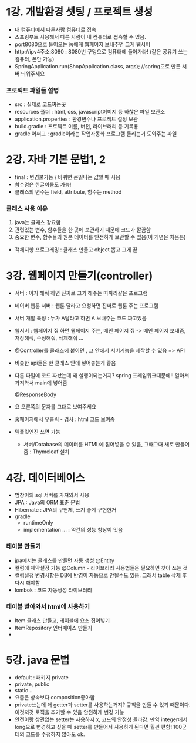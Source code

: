 # 1강. 개발환경 셋팅 / 프로젝트 생성

- 내 컴퓨터에서 다른사람 컴퓨터로 접속
- 스프링부트 사용해서 다른 사람이 내 컴퓨터로 접속할 수 있음.
- port8080으로 들어오는 놈에게 웹페이지 보내주면 그게 웹서버
- http://ipv4주소:8080 : 8080번 구멍으로 컴퓨터에 들어가라! (같은 공유기 쓰는 컴퓨터, 폰만 가능)
- SpringApplication.run(ShopApplication.class, args); //spring으로 만든 서버 띄워주세요


### 프로젝트 파일들 설명
- src : 실제로 코드짜는곳
- resources 폴더 : html, css, javascript이미지 등 하찮은 파일 보관소
- application.properties : 환경변수나 프로젝트 설정 보관
- build.gradle : 프로젝트 이름, 버전, 라이브러리 등 기록용
- gradle 어쩌고 : gradle이라는 작업자동화 프로그램 돌리는거 도와주는 파일

# 2강. 자바 기본 문법1, 2
- final : 변경불가능 / 바뀌면 큰일나는 값일 때 사용
- 함수명은 한글이름도 가능!
- 클래스의 변수는 field, attribute, 함수는 method

### 클래스 사용 이유
1. java는 클래스 강요함
2. 관련있는 변수, 함수들을 한 곳에 보관하기 때문에 코드가 깔끔함
3. 중요한 변수, 함수들의 원본 데이터를 안전하게 보관할 수 있음(이 개념은 처음봄)

- 객체지향 프로그래밍 : 클래스 만들고 object 뽑고 그게 끝

# 3강. 웹페이지 만들기(controller)
- 서버 : 이거 해줘 하면 진짜로 그거 해주는 따까리같은 프로그램
- 네이버 웹툰 서버 : 웹툰 달라고 요청하면 진짜로 웹툰 주는 프로그램
- 서버 개발 특징 : 누가 A달라고 하면 A 보내주는 코드 짜고있음
- 웹서버 : 웹페이지 줘 하면 웹페이지 주는, 메인 페이지 줘 -> 메인 페이지 보내줌, 저장해줘, 수정해줘, 삭제해줘 ...
- @Controller를 클래스에 붙이면 , 그 안에서 서버기능을 제작할 수 있음 => API
- 비슷한 api들은 한 클래스 안에 넣어놓는게 좋음
- 다른 파일에 코드 짜놨는데 왜 실행이되는거지? spring 프레임워크때문에!! 알아서 가져와서 main에 넣어줌

  @ResponseBody
- 요 오른쪽의 문자를 그대로 보여주세요
- 홈페이지에서 우클릭 - 검사 : html 코드 보여줌
- 템플릿엔진 쓰면 가능
  - 서버/Database의 데이터를 HTML에 집어넣을 수 있음, 그때그때 새로 만들어줌 : Thymeleaf 설치

# 4강. 데이터베이스
- 범창이의 sql 서버를 가져와서 사용
- JPA : Java의 ORM 표준 문법
- Hibernate : JPA의 구현체, 쓰기 좋게 구현한거
- gradle
  - runtimeOnly
  - implementation ... : 약간의 성능 향상이 잇음
### 테이블 만들기
- jpa에서는 클래스를 만들면 자동 생성 @Entity
- 컬럼에 제약설정 가능 @Column - 라이브러리 사용법들은 필요하면 찾아 쓰는 것
- 컬럼설정 변경사항은 DB에 반영이 자동으로 안될수도 있음. 그래서 table 삭제 후 다시 해야함
- lombok : 코드 자동생성 라이브러리

### 테이블 받아와서 html에 사용하기
- Item 클래스 만들고, 테이블에 요소 집어넣기
- ItemRepository 인터페이스 만들기
- 

# 5강. java 문법
- default : 패키지 private
- private, public
- static ..
- 요즘은 상속보다 composition좋아함
- private쓰는데 왜 getter과 setter를 사용하는거지? 규칙을 만들 수 있기 때문이다. 이것저것 로직을 추가할 수 있음 안전하게 변경 가능
- 안전이랑 상관없는 setter는 사용하지 x, 코드의 안정성 올라감. 만약 integer에서 long으로 변경하고 싶을 때 setter를 만들어서 사용하게 된다면
훨씬 편함! 100군데의 코드를 수정하지 않아도 ok.